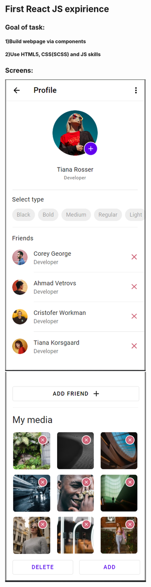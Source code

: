 # First React JS expirience

## Goal of task:

### 1)Build webpage via components

### 2)Use HTML5, CSS(SCSS) and JS skills

## Screens:

![RICK and Morty](screens/screen1.png)
![RICK and Morty](screens/screen2.png)

